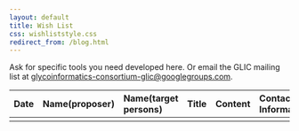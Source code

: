 ```yaml
---
layout: default
title: Wish List
css: wishliststyle.css
redirect_from: /blog.html
---
```


Ask for specific tools you need developed here.  Or email the GLIC mailing list at
 glycoinformatics-consortium-glic@googlegroups.com.

| Date | Name(proposer) | Name(target persons) | Title | Content | Contact Information |
|:------|:------|:------|:------|:------|:------|
|      |      |       |         |          |
